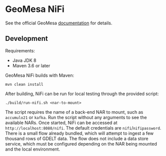 # GeoMesa NiFi

See the official GeoMesa [documentation](https://www.geomesa.org/documentation/stable/user/nifi/index.html) for details.

## Development

Requirements:

* Java JDK 8
* Maven 3.6 or later

GeoMesa NiFi builds with Maven:

    mvn clean install

After building, NiFi can be run for local testing through the provided script:

    ./build/run-nifi.sh <nar-to-mount>

The script requires the name of a back-end NAR to mount, such as `accumulo21` or `kafka`. Run the script
without any arguments to see the available NARs. Once started, NiFi can be accessed at
`http://localhost:8080/nifi`. The default credentials are `nifi`/`nifipassword`. There is a small flow
already bundled, which will attempt to ingest a few thousand rows of GDELT data. The flow does not include
a data store service, which must be configured depending on the NAR being mounted and the local environment.
